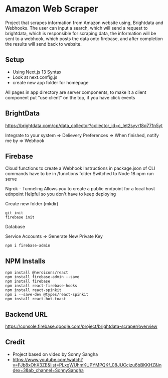 # Amazon Web Scraper

Project that scrapes information from Amazon website using, Brightdata and Webhooks. The user can input a search, which will send a request to brightdata, which is responsible for scraping data, the information will be sent to a webhook, which posts the data onto firebase, and after completion the results will send back to website.

## Setup

- Using Next.js 13 Syntax
- Look at next.config.js
- create new app folder for homepage

All pages in app directory are server components, to make it a client component put "use client" on the top, if you have click events

## BrightData

https://brightdata.com/cp/data_collector?collector_id=c_let2syvr18q771n5yt

Integrate to your system => Delievery Preferences => When finished, notify me by => Webhook

## Firebase

Cloud functions to create a Webhook
Instructions in package.json of CLI commands have to be in /functions folder
Switched to Node 18
npm run serve

Ngrok - Tunneling
Allows you to create a public endpoint for a local host ednpoint
Helpful so you don't have to keep deploying

Create new folder (mkdir)

```
git init
firebase init
```

Database

Service Accounts => Generate New Private Key

```
npm i firebase-admin
```

## NPM Installs

```
npm install @heroicons/react
npm install firebase-admin --save
npm install firebase
npm install react-firebase-hooks
npm install react-spinkit
npm i --save-dev @types/react-spinkit
npm install react-hot-toast
```

## Backend URL

https://console.firebase.google.com/project/brightdata-scraper/overview

## Credit

- Project based on video by Sonny Sangha
- https://www.youtube.com/watch?v=FJb8xOhX3ZE&list=PLxgWUhmKUPYMPQKf_08JUCcjzu6bBKKHZ&index=3&ab_channel=SonnySangha
